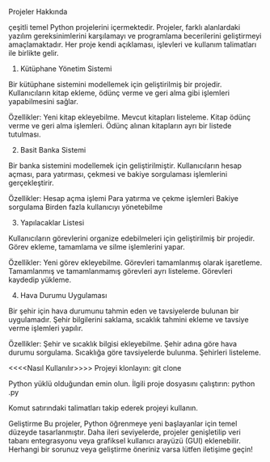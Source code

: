 Projeler Hakkında

çeşitli temel Python projelerini içermektedir. Projeler, farklı alanlardaki yazılım gereksinimlerini karşılamayı ve programlama becerilerini geliştirmeyi amaçlamaktadır.
Her proje kendi açıklaması, işlevleri ve kullanım talimatları ile birlikte gelir.

1. Kütüphane Yönetim Sistemi

Bir kütüphane sistemini modellemek için geliştirilmiş bir projedir. Kullanıcıların kitap ekleme, ödünç verme ve geri alma gibi işlemleri yapabilmesini sağlar.

Özellikler:
Yeni kitap ekleyebilme.
Mevcut kitapları listeleme.
Kitap ödünç verme ve geri alma işlemleri.
Ödünç alınan kitapların ayrı bir listede tutulması.

2. Basit Banka Sistemi

Bir banka sistemini modellemek için geliştirilmiştir. Kullanıcıların hesap açması, para yatırması, çekmesi ve bakiye sorgulaması işlemlerini gerçekleştirir.

Özellikler:
Hesap açma işlemi
Para yatırma ve çekme işlemleri
Bakiye sorgulama
Birden fazla kullanıcıyı yönetebilme

3. Yapılacaklar Listesi

Kullanıcıların görevlerini organize edebilmeleri için geliştirilmiş bir projedir. Görev ekleme, tamamlama ve silme işlemlerini yapar.

Özellikler:
Yeni görev ekleyebilme.
Görevleri tamamlanmış olarak işaretleme.
Tamamlanmış ve tamamlanmamış görevleri ayrı listeleme.
Görevleri kaydedip yükleme.

4. Hava Durumu Uygulaması

Bir şehir için hava durumunu tahmin eden ve tavsiyelerde bulunan bir uygulamadır. Şehir bilgilerini saklama, sıcaklık tahmini ekleme ve tavsiye verme işlemleri yapılır.

Özellikler:
Şehir ve sıcaklık bilgisi ekleyebilme.
Şehir adına göre hava durumu sorgulama.
Sıcaklığa göre tavsiyelerde bulunma.
Şehirleri listeleme.

<<<<Nasıl Kullanılır>>>>
Projeyi klonlayın:
git clone <repo-url>

Python yüklü olduğundan emin olun.
İlgili proje dosyasını çalıştırın:
python <proje-dosyasi>.py

Komut satırındaki talimatları takip ederek projeyi kullanın.

Geliştirme
Bu projeler, Python öğrenmeye yeni başlayanlar için temel düzeyde tasarlanmıştır. Daha ileri seviyelerde,
projeler genişletilip veri tabanı entegrasyonu veya grafiksel kullanıcı arayüzü (GUI) eklenebilir.
Herhangi bir sorunuz veya geliştirme öneriniz varsa lütfen iletişime geçin!
